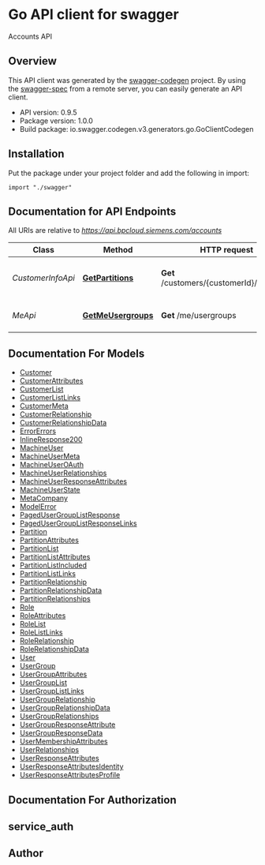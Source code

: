 # Go API client for swagger

Accounts API 

## Overview
This API client was generated by the [swagger-codegen](https://github.com/swagger-api/swagger-codegen) project.  By using the [swagger-spec](https://github.com/swagger-api/swagger-spec) from a remote server, you can easily generate an API client.

- API version: 0.9.5
- Package version: 1.0.0
- Build package: io.swagger.codegen.v3.generators.go.GoClientCodegen

## Installation
Put the package under your project folder and add the following in import:
```golang
import "./swagger"
```

## Documentation for API Endpoints

All URIs are relative to *https://api.bpcloud.siemens.com/accounts*

Class | Method | HTTP request | Description
------------ | ------------- | ------------- | -------------
*CustomerInfoApi* | [**GetPartitions**](docs/CustomerInfoApi.md#getpartitions) | **Get** /customers/{customerId}/partitions | List Partitions for Customer
*MeApi* | [**GetMeUsergroups**](docs/MeApi.md#getmeusergroups) | **Get** /me/usergroups | Get the usergroups of caller

## Documentation For Models

 - [Customer](docs/Customer.md)
 - [CustomerAttributes](docs/CustomerAttributes.md)
 - [CustomerList](docs/CustomerList.md)
 - [CustomerListLinks](docs/CustomerListLinks.md)
 - [CustomerMeta](docs/CustomerMeta.md)
 - [CustomerRelationship](docs/CustomerRelationship.md)
 - [CustomerRelationshipData](docs/CustomerRelationshipData.md)
 - [ErrorErrors](docs/ErrorErrors.md)
 - [InlineResponse200](docs/InlineResponse200.md)
 - [MachineUser](docs/MachineUser.md)
 - [MachineUserMeta](docs/MachineUserMeta.md)
 - [MachineUserOAuth](docs/MachineUserOAuth.md)
 - [MachineUserRelationships](docs/MachineUserRelationships.md)
 - [MachineUserResponseAttributes](docs/MachineUserResponseAttributes.md)
 - [MachineUserState](docs/MachineUserState.md)
 - [MetaCompany](docs/MetaCompany.md)
 - [ModelError](docs/ModelError.md)
 - [PagedUserGroupListResponse](docs/PagedUserGroupListResponse.md)
 - [PagedUserGroupListResponseLinks](docs/PagedUserGroupListResponseLinks.md)
 - [Partition](docs/Partition.md)
 - [PartitionAttributes](docs/PartitionAttributes.md)
 - [PartitionList](docs/PartitionList.md)
 - [PartitionListAttributes](docs/PartitionListAttributes.md)
 - [PartitionListIncluded](docs/PartitionListIncluded.md)
 - [PartitionListLinks](docs/PartitionListLinks.md)
 - [PartitionRelationship](docs/PartitionRelationship.md)
 - [PartitionRelationshipData](docs/PartitionRelationshipData.md)
 - [PartitionRelationships](docs/PartitionRelationships.md)
 - [Role](docs/Role.md)
 - [RoleAttributes](docs/RoleAttributes.md)
 - [RoleList](docs/RoleList.md)
 - [RoleListLinks](docs/RoleListLinks.md)
 - [RoleRelationship](docs/RoleRelationship.md)
 - [RoleRelationshipData](docs/RoleRelationshipData.md)
 - [User](docs/User.md)
 - [UserGroup](docs/UserGroup.md)
 - [UserGroupAttributes](docs/UserGroupAttributes.md)
 - [UserGroupList](docs/UserGroupList.md)
 - [UserGroupListLinks](docs/UserGroupListLinks.md)
 - [UserGroupRelationship](docs/UserGroupRelationship.md)
 - [UserGroupRelationshipData](docs/UserGroupRelationshipData.md)
 - [UserGroupRelationships](docs/UserGroupRelationships.md)
 - [UserGroupResponseAttribute](docs/UserGroupResponseAttribute.md)
 - [UserGroupResponseData](docs/UserGroupResponseData.md)
 - [UserMembershipAttributes](docs/UserMembershipAttributes.md)
 - [UserRelationships](docs/UserRelationships.md)
 - [UserResponseAttributes](docs/UserResponseAttributes.md)
 - [UserResponseAttributesIdentity](docs/UserResponseAttributesIdentity.md)
 - [UserResponseAttributesProfile](docs/UserResponseAttributesProfile.md)

## Documentation For Authorization

## service_auth

## Author



